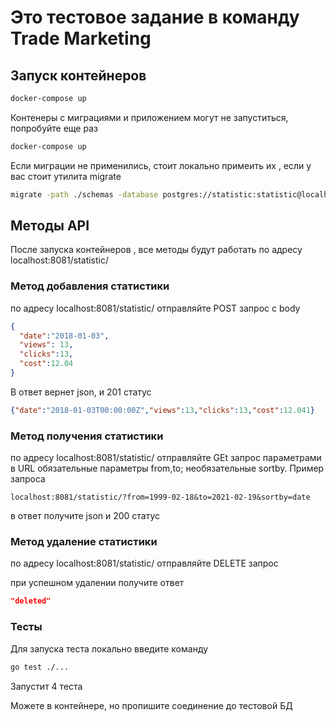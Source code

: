 # Это тестовое задание в команду Trade Marketing

## Запуск контейнеров 
```bash
docker-compose up
```

Контенеры с миграциями и приложением могут не запуститься, попробуйте еще раз 
```bash
docker-compose up
```

Если миграции не применились, стоит локально примеить их , если у вас стоит утилита migrate

```bash
migrate -path ./schemas -database postgres://statistic:statistic@localhost:5436/statistic?sslmode=disable up
```

## Методы API
После запуска контейнеров , все методы будут работать по адресу localhost:8081/statistic/

### Метод добавления статистики 
по адресу localhost:8081/statistic/ отправляйте POST запрос с body
```json
{
  "date":"2018-01-03",
  "views": 13,
  "clicks":13,
  "cost":12.04
}
```
В ответ вернет json, и 201 статус

```json
{"date":"2018-01-03T00:00:00Z","views":13,"clicks":13,"cost":12.041}
```

### Метод получения статистики 
по адресу localhost:8081/statistic/ отправляйте GEt запрос параметрами в URL
обязательные параметры from,to; необязательные sortby.
Пример запроса
```url
localhost:8081/statistic/?from=1999-02-18&to=2021-02-19&sortby=date
```
в ответ получите json и 200 статус

### Метод удаление статистики 
по адресу localhost:8081/statistic/ отправляйте DELETE запрос

при успешном удалении получите ответ 

```json
"deleted"
```

### Тесты 
Для запуска теста локально введите команду 
```bash
go test ./...
```
Запустит 4 теста

Можете в контейнере, но пропишите соединение до тестовой БД